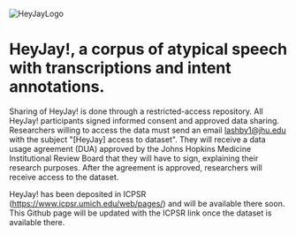 
![HeyJayLogo](https://github.com/user-attachments/assets/2a5f635b-3407-4e86-8d48-db662ed931b3)

# HeyJay!, a corpus of atypical speech with transcriptions and intent annotations.

Sharing of HeyJay! is done through a restricted-access repository. All  HeyJay! participants signed informed consent and approved data sharing. Researchers willing to access the data must send an email lashby1@jhu.edu with the subject "[HeyJay] access to dataset". They will receive a data usage agreement (DUA) approved by the Johns Hopkins Medicine Institutional Review Board that they will have to sign, explaining their research purposes. After the agreement is approved, researchers will receive access to the dataset.

HeyJay! has been deposited in ICPSR (https://www.icpsr.umich.edu/web/pages/) and will be available there soon. This Github page will be updated with the ICPSR link once the dataset is available there.

